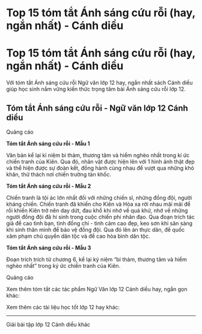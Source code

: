 # Top 15 tóm tắt Ánh sáng cứu rỗi (hay, ngắn nhất) - Cánh diều

# Top 15 tóm tắt Ánh sáng cứu rỗi (hay, ngắn nhất) - Cánh diều

Với tóm tắt Ánh sáng cứu rỗi Ngữ văn lớp 12 hay, ngắn nhất sách Cánh diều giúp học sinh nắm vững kiến thức trọng tâm bài Ánh sáng cứu rỗi lớp 12.

## Tóm tắt Ánh sáng cứu rỗi - Ngữ văn lớp 12 Cánh diều

Quảng cáo

**Tóm tắt Ánh sáng cứu rỗi - Mẫu 1**

Văn bản kể lại kỉ niệm bi thảm, thương tâm và hiểm nghèo nhất trong kí ức chiến tranh của Kiên. Qua đó, nhân vật được hiện lên với 1 hình ảnh thật đẹp và thể hiện được sự đoàn kết, đồng hành cùng nhau để vượt qua những khó khăn, thử thách nơi chiến trường tàn khốc.

**Tóm tắt Ánh sáng cứu rỗi - Mẫu 2**

Chiến tranh là tội ác lớn nhất đối với những chiến sĩ, những đồng đội, người kháng chiến. Chiến tranh đã khiến cho Kiên và Hòa xa rời nhau mãi mãi để rồi khiến Kiên trở nên day dứt, đau khổ khi nhớ về quá khứ, nhớ về những người đồng đội đã hi sinh trong cuộc chiến phi nhân đạo. Qua đoạn trích tác giả đề cao tình bạn, tình đồng chí - tình cảm cao đẹp, keo sơn khi sãn sàng khi sinh thân mình để bảo vệ đồng đội. Qua đó lên án thực dân, đế quốc xâm phạm chủ quyền dân tộc và đề cao hòa bình dân tộc.

**Tóm tắt Ánh sáng cứu rỗi - Mẫu 3**

Đoạn trích trích từ chương 6, kể lại kỷ niệm “bi thảm, thương tâm và hiểm nghèo nhất” trong ký ức chiến tranh của Kiên.

Quảng cáo

Xem thêm tóm tắt các tác phẩm Ngữ Văn lớp 12 Cánh diều hay, ngắn gọn khác:

Xem thêm các tài liệu học tốt lớp 12 hay khác:

* * *

Giải bài tập lớp 12 Cánh diều khác
